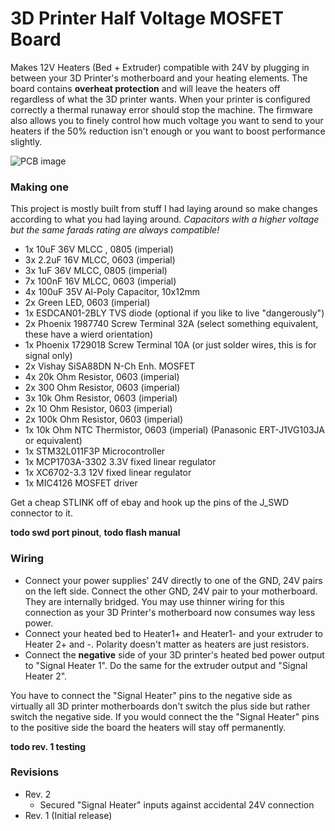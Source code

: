 # 3D Printer Half Voltage MOSFET Board
Makes 12V Heaters (Bed + Extruder) compatible with 24V by plugging in between your 3D Printer's motherboard and your heating elements. 
The board contains **overheat protection** and will leave the heaters off regardless of what the 3D printer wants. When your printer is configured correctly a thermal runaway error should stop the machine.
The firmware also allows you to finely control how much voltage you want to send to your heaters if the 50% reduction isn't enough or you want to boost performance slightly.

![PCB image](BoardPicture_Rev2.png)


### Making one

This project is mostly built from stuff I had laying around so make changes according to what you had laying around. *Capacitors with a higher voltage but the same farads rating are always compatible!*

- 1x 10uF 36V MLCC , 0805 (imperial) 
- 3x 2.2uF 16V MLCC, 0603 (imperial) 
- 3x 1uF 36V MLCC, 0805 (imperial) 
- 7x 100nF 16V MLCC, 0603 (imperial) 
- 4x 100uF 35V Al-Poly Capacitor, 10x12mm
- 2x Green LED, 0603 (imperial)
- 1x ESDCAN01-2BLY TVS diode (optional if you like to live "dangerously")
- 2x Phoenix 1987740 Screw Terminal 32A (select something equivalent, these have a wierd orientation)
- 1x Phoenix 1729018 Screw Terminal 10A (or just solder wires, this is for signal only)
- 2x Vishay SiSA88DN N-Ch Enh. MOSFET
- 4x 20k Ohm Resistor, 0603 (imperial)
- 2x 300 Ohm Resistor, 0603 (imperial)
- 3x 10k Ohm Resistor, 0603 (imperial)
- 2x 10 Ohm Resistor, 0603 (imperial)
- 2x 100k Ohm Resistor, 0603 (imperial)
- 1x 10k Ohm NTC Thermistor, 0603 (imperial) (Panasonic ERT-J1VG103JA or equivalent)
- 1x STM32L011F3P Microcontroller
- 1x MCP1703A-3302 3.3V fixed linear regulator
- 1x XC6702-3.3 12V fixed linear regulator
- 1x MIC4126 MOSFET driver

Get a cheap STLINK off of ebay and hook up the pins of the J_SWD connector to it.

**todo swd port pinout**, **todo flash manual**


### Wiring 

- Connect your power supplies' 24V directly to one of the GND, 24V pairs on the left side. Connect the other GND, 24V pair to your motherboard. They are internally bridged. You may use thinner wiring for this connection as your 3D Printer's motherboard now consumes way less power. 
- Connect your heated bed to Heater1+ and Heater1- and your extruder to Heater 2+ and -. Polarity doesn't matter as heaters are just resistors. 
- Connect the **negative** side of your 3D printer's heated bed power output to "Signal Heater 1". Do the same for the extruder output and "Signal Heater 2". 

You have to connect the "Signal Heater" pins to the negative side as virtually all 3D printer motherboards don't switch the plus side but rather switch the negative side. If you would connect the the "Signal Heater" pins to the positive side the board the heaters will stay off permanently.


**todo rev. 1 testing**


### Revisions

- Rev. 2
   - Secured "Signal Heater" inputs against accidental 24V connection
- Rev. 1 (Initial release)
